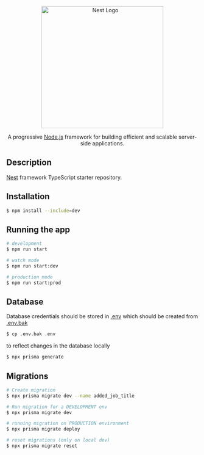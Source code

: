 <p align="center">
  <a href="http://nestjs.com/" target="blank"><img src="https://nestjs.com/img/logo_text.svg" width="320" alt="Nest Logo" /></a>
</p>

[circleci-image]: https://img.shields.io/circleci/build/github/nestjs/nest/master?token=abc123def456
[circleci-url]: https://circleci.com/gh/nestjs/nest

  <p align="center">A progressive <a href="http://nodejs.org" target="_blank">Node.js</a> framework for building efficient and scalable server-side applications.</p>
    <p align="center">

## Description

[Nest](https://github.com/nestjs/nest) framework TypeScript starter repository.

## Installation

```bash
$ npm install --include=dev
```

## Running the app

```bash
# development
$ npm run start

# watch mode
$ npm run start:dev

# production mode
$ npm run start:prod
```

## Database
 Database credentials should be stored in [.env](.env) which should be created from [.env.bak](.env.bak)
```bash
$ cp .env.bak .env
```

to reflect changes in the database locally
```bash
$ npx prisma generate
```

## Migrations
```bash
# Create migration
$ npx prisma migrate dev --name added_job_title

# Run migration for a DEVELOPMENT env
$ npx prisma migrate dev

# running migration on PRODUCTION environment
$ npx prisma migrate deploy

# reset migrations (only on local dev)
$ npx prisma migrate reset
```
